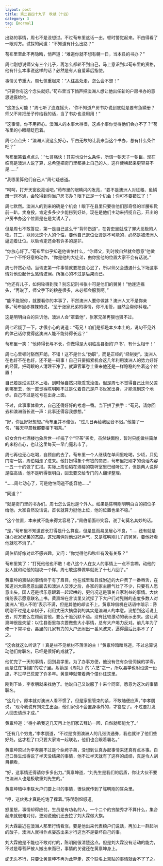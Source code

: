 ```yaml
---
layout: post
title: 第二百四十九节　秋赋（十四）
category: 3
tag: [normal]
---
```


出路的事情，周七不是没想过。不过苟布里这话一出，顿时警觉起来。不由得看了一眼对方。试探的问道：“不知道有什么出路？”

苟布里至此不再隐晦，悄声道：“难道你就不想有朝一日，当本县的书办？”

周七刚想说师父有三个儿子，再怎么都轮不到自己，马上意识到以苟布里的资格，他有什么本事说这样的话？必然是有人自爱幕后指使。

事情关节重大，周七慎重起来：“人往高处走，怎么会不想！”

“只要你有这个念头就好。”苟布里当下悄声把澳洲人想让他出任新的户房书办的意思透露给他。

“这怎么可能！”周七听了连连摇头，“你不知道户房书办说到底就是要有鱼鳞册？师父不肯把册子传给我的话，当了书办也没用用！”

“这事情，你不用担心。澳洲人的本事大得很，这点小事你觉得他们会办不了？”苟布里的小眼睛眨巴着。

周七点点头：“澳洲人没这么好心，平白无故的让我来当这个书办，总有什么条件吧？”

苟布里笑着点点头：“七哥痛快！其实也没什么条件，所谓一朝天子一朝臣，现在临高是澳洲人说了算，总希望把衙门里都换上自己的人，这样使唤起来更容易不是……”

“我哪里算他们自己人”周七疑惑道。

“呵呵，打开天窗说亮话吧。”苟布里的眼睛闪闪发亮，“要不是澳洲人对征粮、鱼鳞册一窍不通，会轮得到你当户房书办？眼下正是一个机会！你可不要错过了！”

周七默然。澳洲人的到来的确是个机会！眼下在县里只要往他们那奇怪的半腰布靴前一趴，卖身投，肯定多多少少能捞到好处。现在是他们主动来招揽自己，开出的户房书办这个位置是在是太诱人了。

但是周七不敢答应，第一是自己这么干“背师伤道”，在胥吏里就成了罪大恶极的人物。其二，以师父这个人的个性，要他自己退位让贤是不可能的，必然是被澳洲人逼迫着让位。以后肯定还会有许多的是非。

“你放心好了。”苟布里似乎知道他害怕什么，“你师父，到时候自然就会愿意”他做了一个不怀好意的动作，“你是他的大徒弟，由你接他的位置大家不会有话说。”

周七怦然心动。当胥吏第一件事情就要把良心泯了，所以师父会遭遇什么下场这事情对他没起什么感情波澜。所担心的不过是后果而已。

“他还有儿子，如何轮得到我？别忘记刑书张十可是他们的舅舅！”他连连摇头，“再说了，师父手下的粮差很多，未必都会服我啊。”

“能不能服你，就要看你的本事了，不然澳洲人要你做甚？澳洲人又不是你亲爹。”苟布里赤裸裸的说，“至于张家兄弟的事情，你不用管，自然会帮你料理。”

这是明明白白的告诉他，澳洲人会“罩着他”，张家兄弟再狠也狠不过。

周七迟疑了一下，才很小心的说道：“苟兄！咱们是都是本乡本土的，说句不见外的体己话你觉得这澳洲人能不能待得长远？”

苟布里一笑：“他待得长与不长，你做得是大明临高县衙的‘户书’，有什么相干！”

周七心里顿时豁然开朗。不错！这不是什么“伪职”，而是正经的“经制吏”。澳洲人在也好不在也好，还不是一码事！自己只要抓紧机会这几年利用澳洲人的势力好好的经营，把碍眼的人清理干净了。就算官军卷土重来他还是一样稳稳的坐着这个位置！

自己若是烂泥扶不上墙，到时候自然只能乖乖滚蛋。但是周七不觉得自己比师父差到哪里去，他一直觉得陈明刚不过是仗着自己是户书世家出身，才能混到这个地步。自己不过是吃亏在出身上面。

不过，此事事体重大，自己还得好好的考虑一番。当下拱了拱手：“苟兄，请你回去和澳洲首长说一声：此事还得容我想想。”

“好，你且好好想想。”苟布里并不催促，“过几日再给我回音不迟。”他接了一句，“每天早晨我都要楼下喝茶。”

妇女合作社酒楼也象后世一样搞了个“早茶”买卖，虽然缺面粉，暂时只能做些简单的米粉点心，也让这里每天一早门庭若市了。

周七再也无心吃喝，自顾自的去了。苟布里一个人继续在单间里吃喝，少顷，只见门帘一挑，周伯韬走了进来。他打扮得象个有钱的商贾，苟布里把刚才的谈话内容一五一十的做了汇报。实际上周伯韬在酒楼的窃听室里已经听过了，但是两人说得是临高话，他不是听得很明白，回去要交给专门的人翻译整理。

“……周七动心了，可是他怕同道不能容他……”

“同道？”

“就是衙门里的书办们。周七怎么说也是个外人。如果是陈明刚明明白白的把位子给他，大家自然没话说，首长就算力挺他上位，他的位置也坐不稳。”

“这个位置，本来就不能来得太容易了。”周伯韬面带笑容，说了句莫名其妙的话。

“是，”苟布里不知道首长打得是什么算盘，但是显而易见居心不良，“……还有就是担心张家兄弟的态度。这兄弟俩对他没好声气，又是陈明刚儿子的舅舅，要他好看他就吃不消了。”

周伯韬好像对此不感兴趣，又问：“你觉得他和秋红有没有关系？”

苟布里笑了：“打死他他也不敢！老八这个人在女人的事情上一点不含糊，动他的女人就和动他的祖坟一个样。周七敢这样做早就死了十七八回了。”

黄禀坤的禀贴的事情终于有了眉目，他在城里和县城附近的大户费了一番唇舌，在知道刘大霖愿意出面去和澳洲人交涉之后，各家的家主胆气壮了不少，只要有人愿意出头，国人还是很乐意跟着一起起哄的，更何况这是事关自家利益的事情。大伙纷纷表示愿意联名上书。黄禀坤在言谈里又试探了下大户们对髡贼的态度多数人对澳洲人“用人不明”表示不满，但是其他的却谈不上。黄禀坤借机在话语中暗示：陈明刚不过是走卒棋子，利用丈田大搞盘剥的其实是澳洲人的本意。没想到这话说上去，对方要么左顾而言他，要么干脆沉默不语。没有比较激动的表示出来。这让黄禀坤很是失望：以往县衙里每次要做些大小事情，总有大户竭力反对。前几年为了修一下常平仓，县里的几家有力的大户还闹出一番风波来，逼得最后此事不了了之。

“这会就这么听话了！真是些不见棺材不落泪的主！”黄禀坤暗暗骂道。不过总算说动他们肯联名，已经是很好的成就了。

他忙完了一天的事情，回到县学里。为了办事方便，他没有住有杂役伺候的学斋，而是住在“射圃”的院子里。射箭是《周礼》的“六艺”之一，所以县学也附设这一设施，不过早已荒废了许多年。黄禀坤就带着两个僮仆住这里。

刚到下处，李孝朋就来找他了。他说自己又说服了十来个同窗，愿意为这次的事情联名。

“这几个，原本就对澳洲人看不惯了，但是家里管束的紧，不敢随便应声。”李孝朋说，“现今我说有刘先生出面，他们家也不会置身事外的，才答应了。不过要打发人回去请示才成。”

黄禀坤道：“待小弟我这几天再上他们家去拜访一回，自然就都能允了。”

“还有几个穷鬼，”李孝朋道，“不过是贪图澳洲人的几张流通券，我也就许了他们些好处。这才松了口只要大家肯一起联名，他们也会跟着署名。”

黄禀坤原以为李孝朋不过是个纨绔子弟，没想到认真办起事情来还真有点本事。自己口唇生烟得说了半天没结果的事情，他不过半天就有了这样的成绩，真是令人刮目相看。

“好，这事情还得请你多多出力。”黄禀坤道，“刘先生是我们的后盾，你让大伙不要怕澳洲人也是极敬重刘先生的。”

黄禀坤暗中串联大户们要上书的事情，很快就传到了陈明刚的耳朵里。

“哼，这伙秀才真是吃饱了撑着。”陈明刚愠怒道。

怒虽怒，事情却得应付。生员是有功名的人，一个二个的穷酸秀才不算什么，集合起来就很难对付，更别说他们还去拉了刘大霖做大旗。

刘大霖最近在澳洲人那里行情看涨，要是他出来代表粮户们说话，再加上一群起哄的酸子，澳洲人就得作点姿态出来才行这岂不是要坏自己的事。

刘大霖他是不能也不敢对付的，陈明刚很清楚这点。但是刘大霖没有活动的能力，不过是尊菩萨被人搬出来而已，事情的关键还在黄禀坤身上。

蛇无头不行，只要让黄禀坤不再为此奔走，这个联名上禀贴的事情就会不了了之。